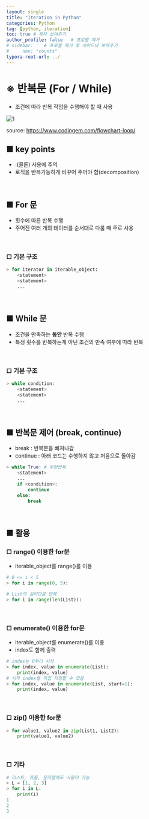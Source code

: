 ```yaml
---
layout: single
title: "Iteration in Python"
categories: Python
tag: [python, iteration]
toc: true # 목차 보여주기
author_profile: false   # 프로필 제거
# sidebar:    # 프로필 제거 후 사이드바 보여주기
#     nav: "counts"
typora-root-url: ../
---
```


# ※ 반복문 (For / While)
- 조건에 따라 반복 작업을 수행해야 할 때 사용

![1]({{site.url}}/images/python/2024-05-12-python-iteration/1.jpeg)

source: <https://www.codingem.com/flowchart-loop/>

## ■ key points
- :(콜론) 사용에 주의
- 로직을 반복가능하게 바꾸어 주어야 함(decomposition)

<br>

## ■ For 문
- 횟수에 따른 반복 수행
- 주어진 여러 개의 데이터를 순서대로 다룰 때 주로 사용

<br>

### □ 기본 구조
```py
> for iterator in iterable_object:
    <statement>
    <statement>
    ...
```

<br>

## ■ While 문
- 조건을 만족하는 **동안** 반복 수행
- 특정 횟수를 반복하는게 아닌 조건의 만족 여부에 따라 반복

<br>

### □ 기본 구조

```py
> while condition:
    <statement>
    <statement>
    ...
```

<br>

## ■ 반복문 제어 (break, continue)
- break : 반복문을 빠져나감
- continue : 아래 코드는 수행하지 않고 처음으로 돌아감

```py
> while True: # 무한반복
    <statement>
    ...
    if <condition>:
        continue
    else:
        break
```

<br>

## ■ 활용

### □ range() 이용한 for문
- iterable_object를 range()를 이용

```py
# 0 <= i < 5
> for i in range(0, 5):

# List의 길이만큼 반복
> for i in range(len(List)):
```

<br>

### □ enumerate() 이용한 for문
- iterable_object를 enumerate()를 이용
- index도 함께 출력

```py
# index는 0부터 시작
> for index, value in enumerate(List):
    print(index, value)
# 시작 index를 직접 지정할 수 있음
> for index, value in enumerate(List, start=1):
    print(index, value)
```

<br>

### □ zip() 이용한 for문

```py
> for value1, value2 in zip(List1, List2):
    print(value1, value2)
```

<br>

### □ 기타

```py
# 리스트, 튜플, 문자열에도 사용이 가능
> L = [1, 2, 3]
> for i in L:
    print(i)
1
2
3
```
